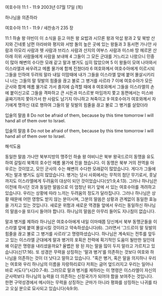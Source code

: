 여호수아 11:1 - 11:9 
2003년 07월 17일 (목)

하나님을 의존하라



여호수아 11:1 - 11:9 / 새찬송가 235 장


11:1 하솔 왕 야빈이 이 소식을 듣고 마돈 왕 요밥과 시므론 왕과 악삽 왕과
2 및 북방 산지와 긴네롯 남편 아라바와 평지와 서방 돌의 높은 곳에 있는 왕들과
3 동서편 가나안 사람과 아모리 사람과 헷 사람과 브리스 사람과 산지의 여부스 사람과 미스바 땅 헤르몬 산 아래 히위 사람들에게 사람을 보내매
4 그들이 그 모든 군대를 거느리고 나왔으니 민중이 많아 해변의 수다한 모래 같고 말과 병거도 심히 많았으며
5 이 왕들이 모여 나아와서 이스라엘과 싸우려고 메롬 물가에 함께 진쳤더라
6 여호와께서 여호수아에게 이르시되 그들을 인하여 두려워 말라 내일 이맘때에 내가 그들을 이스라엘 앞에 붙어 몰살시키리니 너는 그들의 말 뒷발의 힘줄을 끊고 불로 그 병거를 사르라
7 이에 여호수아가 모든 군사와 함께 메롬 물가로 가서 졸지에 습격할 때에
8 여호와께서 그들을 이스라엘의 손에 붙이신고로 그들을 격파하고 큰 시돈과 미스르봇 마임까지 쫓고 동편에서는 미스바 골짜기까지 쫓아가서 한 사람도 남기지 아니하고 쳐죽이고
9 여호수아가 여호와께서 자기에게 명하신 대로 행하여 그들의 말 뒷발의 힘줄을 끊고 불로 그 병거를 살랐더라

입술의 말씀
8 Do not be afraid of them, because by this time tomorrow I will hand all of them over to Israel.

입술의 말씀
8 Do not be afraid of them, because by this time tomorrow I will hand all of them over to Israel.

해석도움





동일한 말씀
가나안 북부지방의 맹주인 하솔 왕 야비니은 북부 왕국드르이 동맹을 유도하여 갈릴리 북쪽의 호수인 메롬 물가에 진을 쳤습니다.  이 동맹은 북부 거의 젼역을 아우르는 것이었고, 모인 군사의 수는 해변의 수다한 모래같이 많았습니다.  게다가 그들에게는 말과 병거도 심히 많았습니다.  병거는 당시 사회에서는 무적의 첨단 무기로서, 훗날까지도 이스라엘에게 두려움의 대상이 되던 것이었습니다(삿1:9,4:13).  그러나 하나님은 이전에 하시던 것과 동일한 말씀으로 이 엄청난 위기 앞에 서 있는 여호수아를 격려하고 있습니다.  우리는 상황에 따라 느끼는 두려움의 정도가 달라집니다.  그러나 하나님은 상황 때문에 어떤 영향도 받지 않는 분이시며, 그분의 말씀은 상황과 관계없이 동일한 효능을 가지고 있는 것입니다.  새로운 위험과 새로운 역경들 앞에서 우리는 동일하신 하나님의 말씀ㅇ을 또다시 들어야 합니다.  하나님의 말씀은 아무리 들어도 지나침이 없습니다.

말과 병거를 제하라
하나님은 여호수아에게 내일 이마때쯤 당신께서 북부 동맹군들을 이스라엘 앞에 붙여 몰살시킬 것이라고 약속하셨습니다(6).  그러면서 '그드르이 말 뒷발의 힘줄을 끊고 불로 그 병거를 사르라'고 명령하셨습니다.  하나님은 계속되는 전투를 앞두고 있는 이스라엘 군대에게 말과 병거의 포획은 전력에 획기적인 도움이 될만한 일인데 왜 이같은 명령을 내리셨을까요?  율볍은 왕 된 자는 말을 많이 두지 말라고 가르치고 있습니다(신17:16).  또 성경은 무력을 상징하는 '말과 병거'를 의존하는 것보다 여호와 하나님을 의존하는 것이 더 낫다고 말하고 있습니다.  "혹은 병거, 혹은 말을 의지하나 우리는 여호와 우리 하나님의 이름을 자랑하리로다 저희는 굽어 엎드러지고 우리는 일어나 바로 서도다"(시20:7-8).  그러므로 말과 병거를 제하라는 이 명령은 이스라엘이 자신의 군사력보다 하나님의 능력을 더 의존하는 신정국가가 되어야 함을 보여주는 것입니다.  한편 구약성경에서 메시아는 무력을 상징하는 군마가 아니라 평화를 상징하는 나귀를 타고 오실 분으로 묘사되고 있습니다(슥9:9).